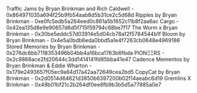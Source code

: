 Traffic Jams by Bryan Brinkman and Rich Caldwell - 0x864971035a694f25b9fb54aab8d5b31ce2c5d68d
Ripples by Bryan Brinkman - 0xe0fc5edb5a264eed0c861a5b1652c11b8f2aa6ac
Cargo - 0x42ea135d8e9e90657d6d5f715f59794c68be7f17
The Worm x Bryan Brinkman - 0x30be5eddc57d03914e5d04cb78a12f5784544b1f
Bloom by Bryan Brinkman - 0x4e5a0bdb6eda0bbd5a1e4f7263cb0648e4969186
Stored Memories by Bryan Brinkman - 0x276dc6bb7118353496b04bb4a16bca1763b6fbda
PIONΞΞRS - 0x2c8868ace2fd20644c3dd1414141fd85bba41e47
Cadence Mementos by Bryan Brinkman & Eddie Wharton - 0x179e2493657f05ec9a84d17a42aa72649cea2bd5
CopyCat by Bryan Brinkman - 0x2d0514d64621d3850b6397200b02f14aeabc6d19
Gremlins X Brinkman - 0x48b01bf21c2b264df0ee8fb9b3b5d5a77885a0e7